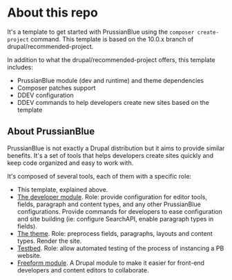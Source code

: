 # About this repo

It's a template to get started with PrussianBlue using the `composer create-project` command. This template is based on the 10.0.x branch of drupal/recommended-project.

In addition to what the drupal/recommended-project offers, this template includes:

* PrussianBlue module (dev and runtime) and theme dependencies
* Composer patches support
* DDEV configuration
* DDEV commands to help developers create new sites based on the template

## About PrussianBlue
PrussianBlue is not exactly a Drupal distribution but it aims to provide similar benefits. It's a set of tools that helps developers create sites quickly and keep code organized and easy to work with.

It's composed of several tools, each of them with a specific role:

* This template, explained above.
* [The developer module](https://github.com/prussianblue-cms/prussianblue-dev-module). Role: provide configuration for editor tools, fields, paragraph and content types, and any other PrussianBlue configurations. Provide commands for developers to ease configuration and site building (ie: configure SearchAPI, enable paragraph types in fields).
* [The theme](https://github.com/prussianblue-cms/prussianblue-base-theme). Role: preprocess fields, paragraphs, layouts and content types. Render the site.
* [Testbed](https://github.com/prussianblue-cms/testbed). Role: allow automated testing of the process of instancing a PB website.
* [Freeform module](https://github.com/prussianblue-cms/freeform). A Drupal module to make it easier for front-end developers and content editors to collaborate.
